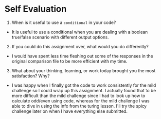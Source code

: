 # Self Evaluation

1. When is it useful to use a `conditional` in your code?
- It is useful to use a conditional when you are dealing with a boolean true/false scenario with different output options.

2. If you could do this assignment over, what would you do differently?
- I would have spent less time fleshing out some of the responses in the original comparison file to be more efficient with my time.

3. What about your thinking, learning, or work today brought you the most satisfaction? Why?
- I was happy when I finally got the code to work consistently for the mild challenge so I could wrap up this assignment. I actually found that to be more difficult than the mild challenge since I had to look up how to calculate odd/even using code, whereas for the mild challenge I was able to dive in using the info from the turing lesson. I'll try the spicy challenge later on when I have everything else submitted.